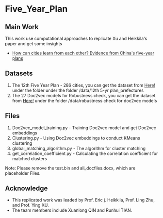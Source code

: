 # Five_Year_Plan

## Main Work
This work use computational approaches to replicate Xu and Heikkila's paper and get some insights
- [How can cities learn from each other? Evidence from China's five-year plans](https://www.sciencedirect.com/science/article/pii/S2226585620300856)


## Datasets
1. The 12th Five Year Plan - 286 cities, you can get the dataset from [Here!](https://osf.io/ryph3/) under the folder under the folder /data/12th 5-yr plan_prefectures
2. The 27 Doc2vec models for Robustness check, you can get the dataset from [Here!](https://osf.io/ryph3/) under the folder /data/robustness check for doc2vec models

## Files
1. Doc2vec_model_training.py - Training Doc2vec model and get Doc2vec embeddings
2. Clustering.py - Using Doc2vec embeddings to conduct KMeans clustering
3. global_matching_algorithm.py - The algorithm for cluster matching
4. get_correlation_coefficient.py - Calculating the correlation coefficient for matched clusters

Note: Please remove the test.bin and all_docfiles.docx, which are placeholder Files.


## Acknowledge
- This replicated work was leaded by Prof. Eric j. Heikkila, Prof. Ling Zhu, and Prof. Ying XU.
- The team members include Xuanlong QIN and Runhui TIAN.
